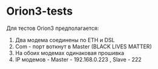 # Orion3-tests
Для тестов Orion3 предполагается:
1. Два модема соединены по ETH и DSL
2. Com - порт воткнут в Master (BLACK LIVES MATTER)
3. На обоих модемах одинаковая прошивка
4. IP модемов - Master - 192.168.0.223 , Slave - 222
